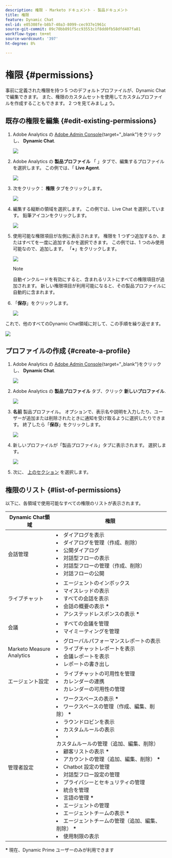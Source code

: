 ```yaml
---
description: 権限 - Marketo ドキュメント - 製品ドキュメント
title: 権限
feature: Dynamic Chat
exl-id: e05308fe-b8b7-40a3-8099-cec937e1961c
source-git-commit: 09c70bb891f5cc93553c1f8dd0fb58dfd407fa81
workflow-type: tm+mt
source-wordcount: '397'
ht-degree: 8%

---
```


# 権限 {#permissions}

事前に定義された権限を持つ 5 つのデフォルトプロファイルが、Dynamic Chatで編集できます。 また、権限のカスタムセットを使用してカスタムプロファイルを作成することもできます。 2 つを見てみましょう。

## 既存の権限を編集 {#edit-existing-permissions}

1. Adobe Analytics の [Adobe Admin Console](https://adminconsole.adobe.com/){target="_blank"}をクリックし、 **Dynamic Chat**.

   ![](assets/permissions-1.png)

1. Adobe Analytics の **製品プロファイル** 「 」タブで、編集するプロファイルを選択します。 この例では、「 **Live Agent**.

   ![](assets/permissions-2.png)

1. 次をクリック： **権限** タブをクリックします。

   ![](assets/permissions-3.png)

1. 編集する縦断の領域を選択します。 この例では、Live Chat を選択しています。 鉛筆アイコンをクリックします。

   ![](assets/permissions-4.png)

1. 使用可能な権限項目が左側に表示されます。 権限を 1 つずつ追加するか、またはすべてを一度に追加するかを選択できます。 この例では、1 つのみ使用可能なので、追加します。 「**+**」をクリックします。

   ![](assets/permissions-5.png)

   >[!NOTE]
   >
   >自動インクルードを有効にすると、含まれるリストにすべての権限項目が追加されます。 新しい権限項目が利用可能になると、その製品プロファイルに自動的に含まれます。

1. 「**保存**」をクリックします。

   ![](assets/permissions-6.png)

これで、他のすべてのDynamic Chat領域に対して、この手順を繰り返せます。

![](assets/permissions-7.png)

## プロファイルの作成 {#create-a-profile}

1. Adobe Analytics の [Adobe Admin Console](https://adminconsole.adobe.com/){target="_blank"}をクリックし、 **Dynamic Chat**.

   ![](assets/permissions-8.png)

1. Adobe Analytics の **製品プロファイル** タブ、クリック **新しいプロファイル**.

   ![](assets/permissions-9.png)

1. **名前** 製品プロファイル。 オプションで、表示名や説明を入力したり、ユーザーが追加または削除されたときに通知を受け取るように選択したりできます。 終了したら「**保存**」をクリックします。

   ![](assets/permissions-10.png)

1. 新しいプロファイルが「製品プロファイル」タブに表示されます。 選択します。

   ![](assets/permissions-11.png)

1. 次に、 [上のセクション](#edit-existing-permissions) を選択します。

## 権限のリスト {#list-of-permissions}

以下に、各領域で使用可能なすべての権限のリストが表示されます。

<table>
<thead>
  <tr>
    <th style="width:30%">Dynamic Chat領域</th>
    <th>権限</th>
  </tr>
</thead>
<tbody>
  <tr>
    <td>会話管理</td>
    <td><li>ダイアログを表示</li>
    <li>ダイアログを管理（作成、削除）</li>
    <li>公開ダイアログ</li>
    <li>対話型フローの表示</li>
    <li>対話型フローの管理（作成、削除）</li>
    <li>対話フローの公開</li></td>
  </tr>
  <tr>
    <td>ライブチャット</td>
    <td><li>エージェントのインボックス</li>
    <li>マイスレッドの表示</li>
    <li>すべての会話を表示</li>
    <li>会話の概要の表示 <b>*</b></li>
    <li>アシステッドレスポンスの表示 <b>*</b></li></td>
  </tr>
  <tr>
    <td>会議</td>
    <td><li>すべての会議を管理</li>
    <li>マイミーティングを管理</li></td>
  </tr>
  <tr>
    <td>Marketo Measure Analytics</td>
    <td><li>グローバルパフォーマンスレポートの表示</li>
    <li>ライブチャットレポートを表示</li>
    <li>会議レポートを表示</li>
    <li>レポートの書き出し</li></td>
  </tr>
  <tr>
    <td>エージェント設定</td>
    <td><li>ライブチャットの可用性を管理</li>
    <li>カレンダーの連携</li>
    <li>カレンダーの可用性の管理</li></td>
  </tr>
  <tr>
    <td>管理者設定</td>
    <td><li>ワークスペースの表示 <b>*</b></li>
    <li>ワークスペースの管理（作成、編集、削除） <b>*</b></li>
    <li>ラウンドロビンを表示</li>
    <li>カスタムルールの表示</li>
    <li>カスタムルールの管理（追加、編集、削除）</li>
    <li>顧客リストの表示 <b>*</b></li>
    <li>アカウントの管理（追加、編集、削除） <b>*</b></li>
    <li>Chatbot 設定の管理</li>
    <li>対話型フロー設定の管理</li>
    <li>プライバシーとセキュリティの管理</li>
    <li>統合を管理</li>
    <li>言語の管理 <b>*</b></li>
    <li>エージェントの管理</li>
    <li>エージェントチームの表示 <b>*</b></li>
    <li>エージェントチームの管理（追加、編集、削除） <b>*</b></li>
    <li>使用制限の表示</li></td>
  </tr>
</tbody>
</table>

**&#42;** 現在、Dynamic Prime ユーザーのみが利用できます
